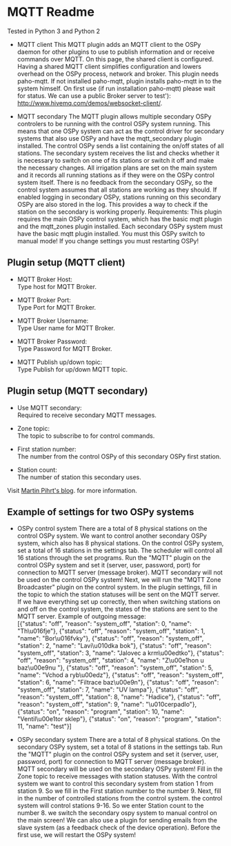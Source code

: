 MQTT Readme
====

Tested in Python 3 and Python 2

* MQTT client
This MQTT plugin adds an MQTT client to the OSPy daemon for other plugins to use to publish information and or receive commands over MQTT. On this page, the shared client is configured. Having a shared MQTT client simplifies configuration and lowers overhead on the OSPy process, network and broker. 
This plugin needs paho-mqtt. If not installed paho-mqtt, plugin installs paho-mqtt in to the system himself. On first use (if run installation paho-mqtt) please wait for status. We can use a public Broker server to test'): http://www.hivemq.com/demos/websocket-client/.

* MQTT secondary
The MQTT plugin allows multiple secondary OSPy controlers to be running with the control OSPy system running. This means that one OSPy system can act as the control driver for secondary systems that also use OSPy and have the mqtt_secondary plugin installed. The control OSPy sends a list containing the on/off states of all stations. The secondary system receives the list and checks whether it is necessary to switch on one of its stations or switch it off and make the necessary changes. All irrigation plans are set on the main system and it records all running stations as if they were on the OSPy control system itself. There is no feedback from the secondary  OSPy, so the control system assumes that all stations are working as they should. If enabled logging in secondary OSPy, stations running on this secondary OSPy are also stored in the log. This provides a way to check if the station on the secondary is working properly. Requirements: This plugin requires the main OSPy control system, which has the basic mqtt plugin and the mqtt_zones plugin installed. Each secondary OSPy system must have the basic mqtt plugin installed. You must this OSPy switch to manual mode! If you change settings you must restarting OSPy! 

Plugin setup (MQTT client)
-----------

* MQTT Broker Host:  
  Type host for MQTT Broker.

* MQTT Broker Port:  
  Type Port for MQTT Broker.

* MQTT Broker Username:  
  Type User name for MQTT Broker.

* MQTT Broker Password:  
  Type Password for MQTT Broker.

* MQTT Publish up/down topic:  
  Type Publish for up/down MQTT topic. 

Plugin setup (MQTT secondary)
-----------

* Use MQTT secondary:  
  Required to receive secondary MQTT messages.

* Zone topic:  
  The topic to subscribe to for control commands.

* First station number:  
  The number from the control OSPy of this secondary OSPy first station.

* Station count:  
  The number of station this secondary uses.


Visit [Martin Pihrt's blog](http://www.pihrt.com). for more information.

Example of settings for two OSPy systems
-----------
* OSPy control system
There are a total of 8 physical stations on the control OSPy system. We want to control another secondary OSPy system, which also has 8 physical stations. On the control OSPy system, set a total of 16 stations in the settings tab. The scheduler will control all 16 stations through the set programs. Run the "MQTT" plugin on the control OSPy system and set it (server, user, password, port) for connection to MQTT server (message broker). MQTT secondary will not be used on the control OSPy system! Next, we will run the "MQTT Zone Broadcaster" plugin on the control system. In the plugin settings, fill in the topic to which the station statuses will be sent on the MQTT server. If we have everything set up correctly, then when switching stations on and off on the control system, the states of the stations are sent to the MQTT server. 
Example of outgoing message:<br>
[{"status": "off", "reason": "system_off", "station": 0, "name": "Th\u016fje"}, {"status": "off", "reason": "system_off", "station": 1, "name": "Bor\u016fvky"}, {"status": "off", "reason": "system_off", "station": 2, "name": "Lavi\u010dka bok"}, {"status": "off", "reason": "system_off", "station": 3, "name": "Jalovec a krm\u00edtko"}, {"status": "off", "reason": "system_off", "station": 4, "name": "Z\u00e1hon u baz\u00e9nu "}, {"status": "off", "reason": "system_off", "station": 5, "name": "Vchod a ryb\u00edz"}, {"status": "off", "reason": "system_off", "station": 6, "name": "Filtrace baz\u00e9n"}, {"status": "off", "reason": "system_off", "station": 7, "name": "UV lampa"}, {"status": "off", "reason": "system_off", "station": 8, "name": "Hadice"}, {"status": "off", "reason": "system_off", "station": 9, "name": "\u010cerpadlo"}, {"status": "on", "reason": "program", "station": 10, "name": "Ventil\u00e1tor sklep"}, {"status": "on", "reason": "program", "station": 11, "name": "test"}]

* OSPy secondary system
There are a total of 8 physical stations. On the secondary OSPy system, set a total of 8 stations in the settings tab. Run the "MQTT" plugin on the control OSPy system and set it (server, user, password, port) for connection to MQTT server (message broker). MQTT secondary will be used on the secondary OSPy system! Fill in the Zone topic to receive messages with station statuses. With the control system we want to control this secondary system from station 1 from station 9. So we fill in the First station number to the number 9. Next, fill in the number of controlled stations from the control system. the control system will control stations 9-16. So we enter Station count to the number 8. we switch the secondary ospy system to manual control on the main screen! We can also use a plugin for sending emails from the slave system (as a feedback check of the device operation). Before the first use, we will restart the OSPy system!
